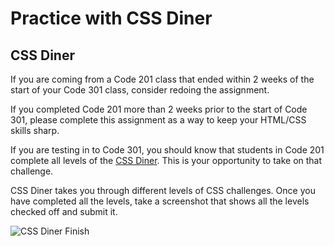 # Practice with CSS Diner

## CSS Diner

If you are coming from a Code 201 class that ended within 2 weeks of the start of your Code 301 class, consider redoing the assignment.

If you completed Code 201 more than 2 weeks prior to the start of Code 301, please complete this assignment as a way to keep your HTML/CSS skills sharp.

If you are testing in to Code 301, you should know that students in Code 201 complete all levels of the [CSS Diner](https://flukeout.github.io/). This is your opportunity to take on that challenge.

CSS Diner takes you through different levels of CSS challenges. Once you have completed all the levels, take a screenshot that shows all the levels checked off and submit it.

![CSS Diner Finish](img/css-diner-finish.png)
